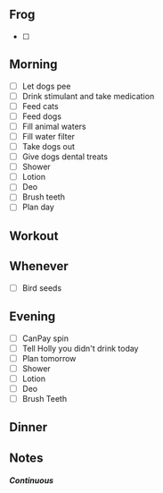 ## Frog
- [ ] 

## Morning 
- [ ] Let dogs pee
- [ ] Drink stimulant and take medication
- [ ] Feed cats
- [ ] Feed dogs
- [ ] Fill animal waters
- [ ] Fill water filter
- [ ] Take dogs out 
- [ ] Give dogs dental treats
- [ ] Shower
- [ ] Lotion
- [ ] Deo
- [ ] Brush teeth
- [ ] Plan day

## Workout

## Whenever
- [ ] Bird seeds

## Evening
- [ ] CanPay spin
- [ ] Tell Holly you didn't drink today
- [ ] Plan tomorrow 
- [ ] Shower 
- [ ] Lotion 
- [ ] Deo 
- [ ] Brush Teeth 

## Dinner

## Notes 

##### Continuous 

